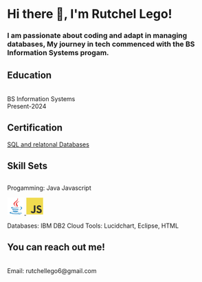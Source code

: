 <h1>Hi there 👋, I'm Rutchel Lego!</h1>
<h3>I am passionate about coding and adapt in managing databases, My journey in tech commenced with the BS Information Systems progam.</h3>

<h2>Education</h2>
<br>BS Information Systems
<br></nr>Present-2024

<h2>Certification</h2>
<a href="https://courses.cognitiveclass.ai/certificates/39fbe1cc00f048649c2334409b135411">SQL and relatonal Databases</a>

<h2>Skill Sets<h2></h2>
Progamming: Java Javascript
<p align="left"> <a href="https://www.java.com" target="_blank" rel="noreferrer"> <img src="https://raw.githubusercontent.com/devicons/devicon/master/icons/java/java-original.svg" alt="java" width="40" height="40"/> </a> <a href="https://developer.mozilla.org/en-US/docs/Web/JavaScript" target="_blank" rel="noreferrer"> <img src="https://raw.githubusercontent.com/devicons/devicon/master/icons/javascript/javascript-original.svg" alt="javascript" width="40" height="40"/> </a> </p>
Databases: IBM DB2 Cloud
Tools: Lucidchart, Eclipse, HTML

<h2>You can reach out me!</h2>
<br>Email: rutchellego6@gmail.com

